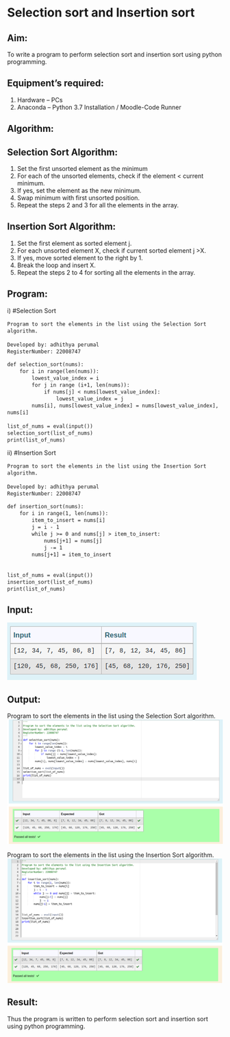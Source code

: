 # Selection sort and Insertion sort
## Aim:
To write a program to perform selection sort and insertion sort using python programming.
## Equipment’s required:
1.	Hardware – PCs
2.	Anaconda – Python 3.7 Installation / Moodle-Code Runner
## Algorithm:
## Selection Sort Algorithm:
1.	Set the first unsorted element as the minimum
2.	For each of the unsorted elements, check if the element < current minimum.
3.	If yes, set the element as the new minimum.
4.	Swap minimum with first unsorted position.
5.	Repeat the steps 2 and 3 for all the elements in the array.
## Insertion Sort Algorithm:
1.	Set the first element as sorted element j.
2.	For each unsorted element X, check if current sorted element j >X.
3.	If yes, move sorted element to the right by 1.
4.	Break the loop and insert X.
5.	Repeat the steps 2 to 4 for sorting all the elements in the array.
## Program:
i)	#Selection Sort
```
Program to sort the elements in the list using the Selection Sort algorithm.

Developed by: adhithya perumal
RegisterNumber: 22008747
```
```
def selection_sort(nums):
    for i in range(len(nums)):
        lowest_value_index = i
        for j in range (i+1, len(nums)): 
            if nums[j] < nums[lowest_value_index]:
                lowest_value_index = j
        nums[i], nums[lowest_value_index] = nums[lowest_value_index], nums[i]
    
list_of_nums = eval(input())
selection_sort(list_of_nums)
print(list_of_nums)
```

ii)	#Insertion Sort
```
Program to sort the elements in the list using the Insertion Sort algorithm.

Developed by: adhithya perumal
RegisterNumber: 22008747
```
```
def insertion_sort(nums):
    for i in range(1, len(nums)):
        item_to_insert = nums[i]
        j = i - 1
        while j >= 0 and nums[j] > item_to_insert:
            nums[j+1] = nums[j]
            j -= 1
        nums[j+1] = item_to_insert


list_of_nums = eval(input())
insertion_sort(list_of_nums)
print(list_of_nums)  
```

## Input:
![input](input.png)

## Output:
Program to sort the elements in the list using the Selection Sort algorithm.
![output](sort.png)

Program to sort the elements in the list using the Insertion Sort algorithm.
![output](insert.png)

## Result:
Thus the program is written to perform selection sort and insertion sort using python programming.
